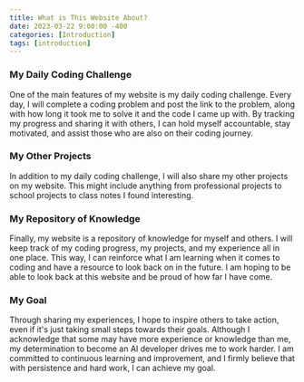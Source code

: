 ```yaml
---
title: What is This Website About?
date: 2023-03-22 9:00:00 -400
categories: [Introduction]
tags: [introduction]
---
```


### My Daily Coding Challenge

One of the main features of my website is my daily coding challenge. Every day, I will complete a coding problem and post the link to the problem, along with how long it took me to solve it and the code I came up with. By tracking my progress and sharing it with others, I can hold myself accountable, stay motivated, and assist those who are also on their coding journey.

### My Other Projects

In addition to my daily coding challenge, I will also share my other projects on my website. This might include anything from professional projects to school projects to class notes I found interesting.

### My Repository of Knowledge

Finally, my website is a repository of knowledge for myself and others. I will keep track of my coding progress, my projects, and my experience all in one place. This way, I can reinforce what I am learning when it comes to coding and have a resource to look back on in the future. I am hoping to be able to look back at this website and be proud of how far I have come.

### My Goal

Through sharing my experiences, I hope to inspire others to take action, even if it's just taking small steps towards their goals. Although I acknowledge that some may have more experience or knowledge than me, my determination to become an AI developer drives me to work harder. I am committed to continuous learning and improvement, and I firmly believe that with persistence and hard work, I can achieve my goal.